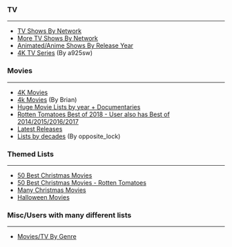 ### TV
***
- [TV Shows By Network](https://trakt.tv/users/aclo_networks/lists)
- [More TV Shows By Network](https://trakt.tv/users/kylesheila/lists)
- [Animated/Anime Shows By Release Year](https://trakt.tv/users/aclo_animation/lists)
- [4K TV Series](https://trakt.tv/users/a925sw/lists/4k-tv-series) (By a925sw)


### Movies
***
- [4K Movies](https://trakt.tv/users/lish408/lists/movies-being-released-on-4k-uhd-blu-ray)
- [4k Movies](https://trakt.tv/users/devbrian/lists/4k_list) (By Brian)
- [Huge Movie Lists by year + Documentaries](https://trakt.tv/users/opposite_lock/lists)
- [Rotten Tomatoes Best of 2018 - User also has Best of 2014/2015/2016/2017](https://trakt.tv/users/lish408/lists/rotten-tomatoes-best-of-2018)
- [Latest Releases](https://trakt.tv/users/giladg/lists/latest-releases)
- [Lists by decades](https://trakt.tv/users/opposite_lock/lists) (By opposite_lock)

### Themed Lists
***
- [50 Best Christmas Movies](https://trakt.tv/users/quackster/lists/50-best-christmas)
- [50 Best Christmas Movies - Rotten Tomatoes](https://trakt.tv/users/lish408/lists/rotten-tomatoes-50-best-christmas-movies-of-all-time)
- [Many Christmas Movies](https://trakt.tv/users/quackster/lists/many-christmas-movies)
- [Halloween Movies](https://trakt.tv/users/petermesh/lists/halloween-movies)

### Misc/Users with many different lists
***
- [Movies/TV By Genre](https://trakt.tv/users/coldkeys/lists)